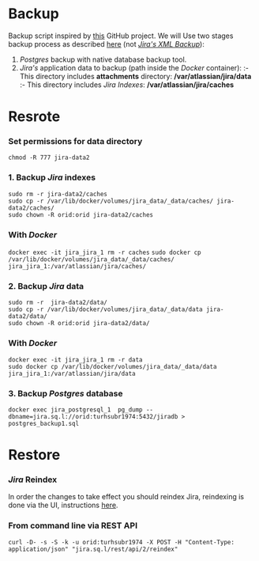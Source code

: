 # Backup 
Backup script inspired by [this](https://github.com/puppetlabs/jira-backup) GitHub project.
We will Use two stages backup process as described [here](https://confluence.atlassian.com/adminjiraserver071/backing-up-data-802592964.html) (not [_Jira's XML Backup_](https://confluence.atlassian.com/adminjiraserver071/automating-jira-application-backups-802592966.html)):

1. _Postgres_ backup with native database backup tool.
2. _Jira's_ application data to backup (path inside the _Docker_ container):
:- This directory includes **attachments** directory: **/var/atlassian/jira/data**
:- This directory includes _Jira Indexes_: **/var/atlassian/jira/caches**
# Resrote
### Set permissions for data directory

`chmod -R 777 jira-data2`    

### 1. Backup _Jira_ indexes
`sudo rm -r jira-data2/caches`  
`sudo cp -r /var/lib/docker/volumes/jira_data/_data/caches/ jira-data2/caches/`  
`sudo chown -R orid:orid jira-data2/caches`  

### With _Docker_
`docker exec -it jira_jira_1 rm -r caches`
`sudo docker cp /var/lib/docker/volumes/jira_data/_data/caches/ jira_jira_1:/var/atlassian/jira/caches/`  



### 2. Backup _Jira_ data
`sudo rm -r  jira-data2/data/`  
`sudo cp -r /var/lib/docker/volumes/jira_data/_data/data jira-data2/data/`    
`sudo chown -R orid:orid jira-data2/data/`  


### With _Docker_
`docker exec -it jira_jira_1 rm -r data`  
`sudo docker cp /var/lib/docker/volumes/jira_data/_data/data jira_jira_1:/var/atlassian/jira/data`  

### 3. Backup _Postgres_ database
`docker exec jira_postgresql_1  pg_dump --dbname=jira.sq.l://orid:turhsubr1974:5432/jiradb > postgres_backup1.sql`

# Restore
### _Jira_ Reindex
In order the changes to take effect you should reindex Jira, reindexing is done via the UI, instructions [here](https://confluence.atlassian.com/adminjiraserver073/search-indexing-861253852.html).  

### From command line via REST API
`curl -D- -s -S -k -u orid:turhsubr1974 -X POST -H "Content-Type: application/json" "jira.sq.l/rest/api/2/reindex"`  